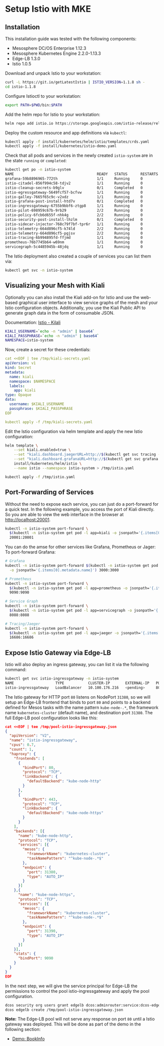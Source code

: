 # Setup Istio with MKE

## Installation

This installation guide was tested with the following components:

- Mesosphere DC/OS Enterprise 1.12.3
- Mesosphere Kubernetes Engine 2.2.0-1.13.3
- Edge-LB 1.3.0
- Istio 1.0.5

Download and unpack Istio to your workstation:

```bash
curl -L https://git.io/getLatestIstio | ISTIO_VERSION=1.1.8 sh -
cd istio-1.1.8
```

Configure Istioctl to your workstation:

```bash
export PATH=$PWD/bin:$PATH
```

Add the helm repo for Istio to your workstation:

```bash
helm repo add istio.io https://storage.googleapis.com/istio-release/releases/1.1.8/charts/

```

Deploy the custom resource and app definitions via `kubectl`:

```bash
kubectl apply -f install/kubernetes/helm/istio/templates/crds.yaml
kubectl apply -f install/kubernetes/istio-demo.yaml
```

Check that all pods and services in the newly created `istio-system` are in the state `running` or `completed`:

```bash
kubectl get po -n istio-system
NAME                                      READY   STATUS      RESTARTS   AGE
grafana-59b8896965-772th                  1/1     Running     0          3h48m
istio-citadel-856f994c58-tdjv2            1/1     Running     0          3h48m
istio-cleanup-secrets-b9glv               0/1     Completed   0          3h48m
istio-egressgateway-5649fcf57-bcfvw       1/1     Running     0          3h48m
istio-galley-7665f65c9c-v2xdz             1/1     Running     0          3h48m
istio-grafana-post-install-htd7v          0/1     Completed   0          3h49m
istio-ingressgateway-6755b9bbf6-ztgp8     1/1     Running     0          3h48m
istio-pilot-698959c67b-9rb29              2/2     Running     0          3h48m
istio-policy-6fcb6d655f-nhk4g             2/2     Running     0          3h48m
istio-security-post-install-lhzlm         0/1     Completed   0          3h48m
istio-sidecar-injector-768c79f7bf-tpr6r   1/1     Running     0          3h48m
istio-telemetry-664d896cf5-k74ld          2/2     Running     0          3h48m
istio-telemetry-664d896cf5-pgjsv          2/2     Running     0          3h38m
istio-tracing-6b994895fd-ffjmd            1/1     Running     0          3h48m
prometheus-76b7745b64-w69nm               1/1     Running     0          3h48m
servicegraph-5c4485945b-48jdq             1/1     Running     0          3h48m
```

The Istio deployment also created a couple of services you can list them via:

```bash
kubectl get svc -n istio-system
```

## Visualizing your Mesh with Kiali

Optionally you can also install the Kiali add-on for Istio and use the web-based graphical user interface to view service graphs of the mesh and your Istio configuration objects. Additionally, you use the Kiali Public API to generate graph data in the form of consumable JSON.

Documentation: [Istio - Kilali][istio-kiali]

```bash
KIALI_USERNAME=`echo -n "admin" | base64`
KIALI_PASSPHRASE=`echo -n "admin" | base64`
NAMESPACE=istio-system
```

Now, create a secret for these credentials:

```yaml
cat <<EOF | tee /tmp/kiali-secrets.yaml
apiVersion: v1
kind: Secret
metadata:
  name: kiali
  namespace: $NAMESPACE
  labels:
    app: kiali
type: Opaque
data:
  username: $KIALI_USERNAME
  passphrase: $KIALI_PASSPHRASE
EOF

kubectl apply -f /tmp/kiali-secrets.yaml
```

Edit the Istio configuration via helm template and apply the new Istio configuration:

```bash
helm template \
    --set kiali.enabled=true \
    --set "kiali.dashboard.jaegerURL=http://$(kubectl get svc tracing -n istio-system -o jsonpath='{.spec.clusterIP}'):80" \
    --set "kiali.dashboard.grafanaURL=http://$(kubectl get svc grafana -n istio-system -o jsonpath='{.spec.clusterIP}'):3000" \
    install/kubernetes/helm/istio \
    --name istio --namespace istio-system > /tmp/istio.yaml

kubectl apply -f /tmp/istio.yaml
```

## Port-Forwarding of Services

Without the need to expose each service, you can just do a port-forward for a quick test. In the following example, you access the port of Kiali directly. So you are able to view the web interface in the browser at [http://localhost:20001](http://localhost:20001).

```bash
kubectl -n istio-system port-forward \
  $(kubectl -n istio-system get pod -l app=kiali -o jsonpath='{.items[0].metadata.name}') \
  20001:20001
```

You can do the amse for other services like Grafana, Prometheus or Jager:
To port-forward Grafana:

```bash
# Grafana
kubectl -n istio-system port-forward $(kubectl -n istio-system get pod -l app=grafana \
  -o jsonpath='{.items[0].metadata.name}') 3000:3000

# Prometheus
kubectl -n istio-system port-forward \
  $(kubectl -n istio-system get pod -l app=prometheus -o jsonpath='{.items[0].metadata.name}') \
  9090:9090

# Service Graph
kubectl -n istio-system port-forward \
  $(kubectl -n istio-system get pod -l app=servicegraph -o jsonpath='{.items[0].metadata.name}') \
  8088:8088

# Tracing/Jaeger
kubectl -n istio-system port-forward \
  $(kubectl -n istio-system get pod -l app=jaeger -o jsonpath='{.items[0].metadata.name}') \
  16686:16686
```

## Expose Istio Gateway via Edge-LB

Istio will also deploy an ingress gateway, you can list it via the following command:

```bash
kubectl get svc istio-ingressgateway -n istio-system
NAME                   TYPE           CLUSTER-IP       EXTERNAL-IP   PORT(S)                                                                                                                   AGE
istio-ingressgateway   LoadBalancer   10.100.176.216   <pending>     80:31380/TCP,443:31390/TCP,31400:31400/TCP,15011:32543/TCP,8060:30311/TCP,853:32330/TCP,15030:31962/TCP,15031:31933/TCP   4h10m
```

The Istio gateway for HTTP port `80` listens on NodePort `31380`, so we will setup an Edge-LB frontend that binds to port `80` and points to a backend defined for Mesos tasks with the name pattern `kube-node-.*`, the framework name `kubernetes-cluster` (default name), and destination port `31380`. The full Edge-LB pool configuration looks like this:

```json
cat <<EOF | tee /tmp/pool-istio-ingressgateway.json
{
  "apiVersion": "V2",
  "name": "istio-ingressgateway",
  "cpus": 0.7,
  "count": 1,
  "haproxy": {
    "frontends": [
      {
        "bindPort": 80,
        "protocol": "TCP",
        "linkBackend": {
          "defaultBackend": "kube-node-http"
        }
      },
      {
        "bindPort": 443,
        "protocol": "TCP",
        "linkBackend": {
          "defaultBackend": "kube-node-https"
        }
      }
    ],
    "backends": [{
      "name": "kube-node-http",
      "protocol": "TCP",
      "services": [{
        "mesos": {
          "frameworkName": "kubernetes-cluster",
          "taskNamePattern": "^kube-node-.*$"
        },
        "endpoint": {
          "port": 31380,
          "type": "AUTO_IP"
        }
      }]
    },{
      "name": "kube-node-https",
      "protocol": "TCP",
      "services": [{
        "mesos": {
          "frameworkName": "kubernetes-cluster",
          "taskNamePattern": "^kube-node-.*$"
        },
        "endpoint": {
          "port": 31390,
          "type": "AUTO_IP"
        }
      }]
    }],
    "stats": {
      "bindPort": 9090
    }
  }
}
EOF
```

In the next step, we will give the service principal for Edge-LB the permissions to control the pool istio-ingressgateway and apply the pool configuration.

```bash
dcos security org users grant edgelb dcos:adminrouter:service:dcos-edgelb/pools/istio-ingressgateway full
dcos edgelb create /tmp/pool-istio-ingressgateway.json
```

**Note:** The Edge-LB pool will not serve any response on port `80` until a Istio gateway was deployed. This will be done as part of the demo in the following section:

- [Demo: BookInfo](../bookinfo/)

[istio-kiali]: https://istio.io/docs/tasks/telemetry/kiali/
